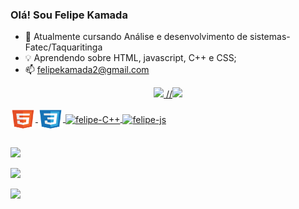 ### Olá! Sou Felipe Kamada



- 📜 Atualmente cursando Análise e desenvolvimento de sistemas- Fatec/Taquaritinga
- 💡 Aprendendo sobre HTML, javascript, C++ e CSS;
- 📫 felipekamada2@gmail.com



<div align="center">
  <a href="https://github.com/Kamadarada">
  <img height="160em" src="https://github-readme-stats.vercel.app/api?username=Kamadarada&show_icons=true&theme=dark&include_all_commits=true&count_private=true"/>
  //<img height="180em" src="https://github-readme-stats.vercel.app/api/top-langs/?username=Kamadarada&layout=compact&langs_count=7&theme=dark"/>
</div>
  
  <div style="display: inline_block"><br>
  
  
<img align="center" alt="felipe-HTML" height="30" width="40" src="https://raw.githubusercontent.com/devicons/devicon/master/icons/html5/html5-original.svg">
<img align="center" alt="felipe-CSS" height="30" width="40" src="https://raw.githubusercontent.com/devicons/devicon/master/icons/css3/css3-original.svg">
<img align="center" alt="felipe-C++" height="30" width="40" src="https://cdn.jsdelivr.net/gh/devicons/devicon/icons/cplusplus/cplusplus-original.svg">
<img align="center" alt="felipe-js" height="30" width="40" src="https://cdn.jsdelivr.net/gh/devicons/devicon/icons/javascript/javascript-original.svg">
               
               
</div>
  
  ##
  
<div> 

  <a href="https://www.instagram.com/felipe.kamada/" target="_blank"><img src="https://img.shields.io/badge/-Instagram-%23E4405F?style=for-the-badge&logo=instagram&logoColor=white" target="_blank"></a>
 
  
  <a href = "mailto:felipekamada2@gmail.com"><img src="https://img.shields.io/badge/-Gmail-%23333?style=for-the-badge&logo=gmail&logoColor=white" target="_blank"></a>
  
  <a href="************************" target="_blank"><img src="https://img.shields.io/badge/-LinkedIn-%230077B5?style=for-the-badge&logo=linkedin&logoColor=white" target="_blank"></a> 
 
 
 
</div>
  
  
  
  


